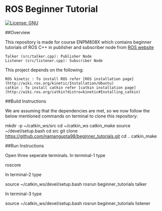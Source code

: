 # ROS Beginner Tutorial
[![License: GNU](https://img.shields.io/badge/License-GNU-green.svg)](https://opensource.org/licenses/GPL-3.0)

##Overview

This repository is made for course ENPM808X  which contains beginner tutorials of ROS C++ in publisher and subscriber node from [ROS website](http://wiki.ros.org/ROS/Tutorials/WritingPublisherSubscriber%28c%2B%2B%29)

    Talker (src/talker.cpp): Publisher Node
    Listener (src/listener.cpp): Subscriber Node

This project depends on the following:

    ROS kinetic : To install ROS refer [ROS installation page](http://wiki.ros.org/kinetic/Installation/Ubuntu)
    catkin : To install catkin refer [catkin installation page](http://wiki.ros.org/catkin?distro=kinetic#Installing_catkin)

##Build Instructions

We are assuming that the dependencies are met, so we now follow the below mentioned commands on terminal to clone this repository:

mkdir -p ~/catkin_ws/src
cd ~/catkin_ws
catkin_make
source ~/devel/setup.bash
cd src
git clone https://github.com/namangupta98/beginner_tutorials.git
cd ..
catkin_make

##Run Instructions

Open three seperate terminals. In terminal-1 type

roscore

In terminal-2 type

source ~/catkin_ws/devel/setup.bash
rosrun beginner_tutorials talker

In terminal-3 type

source ~/catkin_ws/devel/setup.bash
rosrun beginner_tutorials listener
